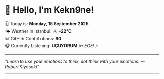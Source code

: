 # 👋 Hello, I'm Kekn9ne!

🗓️ Today is: **Monday, 15 September 2025**  
🌤️ Weather in Istanbul: **☀️   +22°C**  
📊 GitHub Contributions: **90**  
🎧 Currently Listening: **UÇUYORUM** by *EGE!* 🎶

---

_"Learn to use your emotions to think, not think with your emotions. — *Robert Kiyosaki*"_

---

